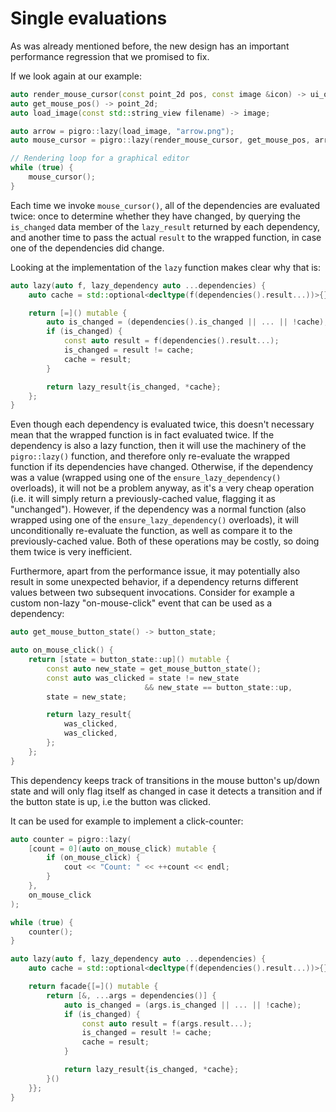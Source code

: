 # Single evaluations
As was already mentioned before, the new design has an important performance regression that we promised to fix.

If we look again at our example:
```cpp
auto render_mouse_cursor(const point_2d pos, const image &icon) -> ui_object;
auto get_mouse_pos() -> point_2d;
auto load_image(const std::string_view filename) -> image;

auto arrow = pigro::lazy(load_image, "arrow.png");
auto mouse_cursor = pigro::lazy(render_mouse_cursor, get_mouse_pos, arrow);

// Rendering loop for a graphical editor
while (true) {
    mouse_cursor();
}
```

Each time we invoke `mouse_cursor()`, all of the dependencies are evaluated twice: once to determine whether they have changed, by querying the `is_changed` data member of the `lazy_result` returned by each dependency, and another time to pass the actual `result` to the wrapped function, in case one of the dependencies did change.

Looking at the implementation of the `lazy` function makes clear why that is:
```cpp
auto lazy(auto f, lazy_dependency auto ...dependencies) {
    auto cache = std::optional<decltype(f(dependencies().result...))>{};

    return [=]() mutable {
        auto is_changed = (dependencies().is_changed || ... || !cache);
        if (is_changed) {
            const auto result = f(dependencies().result...);
            is_changed = result != cache;
            cache = result;
        }

        return lazy_result{is_changed, *cache};
    };
}
```

Even though each dependency is evaluated twice, this doesn't necessary mean that the wrapped function is in fact evaluated twice. If the dependency is also a lazy function, then it will use the machinery of the `pigro::lazy()` function, and therefore only re-evaluate the wrapped function if its dependencies have changed. Otherwise, if the dependency was a value (wrapped using one of the `ensure_lazy_dependency()` overloads), it will not be a problem anyway, as it's a very cheap operation (i.e. it will simply return a previously-cached value, flagging it as "unchanged").
However, if the dependency was a normal function (also wrapped using one of the `ensure_lazy_dependency()` overloads), it will unconditionally re-evaluate the function, as well as compare it to the previously-cached value. Both of these operations may be costly, so doing them twice is very inefficient.

Furthermore, apart from the performance issue, it may potentially also result in some unexpected behavior, if a dependency returns different values between two subsequent invocations. Consider for example a custom non-lazy "on-mouse-click" event that can be used as a dependency:
```cpp
auto get_mouse_button_state() -> button_state;

auto on_mouse_click() {
    return [state = button_state::up]() mutable {
        const auto new_state = get_mouse_button_state();
        const auto was_clicked = state != new_state
                              && new_state == button_state::up,
        state = new_state;

        return lazy_result{
            was_clicked,
            was_clicked,
        };
    };
}
```
This dependency keeps track of transitions in the mouse button's up/down state and will only flag itself as changed in case it detects a transition and if the button state is up, i.e the button was clicked.

It can be used for example to implement a click-counter:
```cpp
auto counter = pigro::lazy(
    [count = 0](auto on_mouse_click) mutable {
        if (on_mouse_click) {
            cout << "Count: " << ++count << endl;
        }
    },
    on_mouse_click
);

while (true) {
    counter();
}
```

```cpp
auto lazy(auto f, lazy_dependency auto ...dependencies) {
    auto cache = std::optional<decltype(f(dependencies().result...))>{};

    return facade{[=]() mutable {
        return [&, ...args = dependencies()] {
            auto is_changed = (args.is_changed || ... || !cache);
            if (is_changed) {
                const auto result = f(args.result...);
                is_changed = result != cache;
                cache = result;
            }

            return lazy_result{is_changed, *cache};
        }()
    }};
}
```
